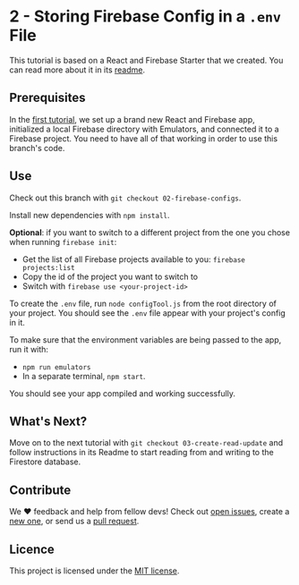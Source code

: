 # 2 - Storing Firebase Config in a `.env` File

This tutorial is based on a React and Firebase Starter that we created. You can read more about it in its [readme](https://github.com/codebusters-ca/react-firebase-starter#react--firebase-starter).

## Prerequisites

In the [first tutorial](https://github.com/codebusters-ca/firebase-course/tree/01-project-setup#1---setting-up-a-react-and-firebase-project), we set up a brand new React and Firebase app, initialized a local Firebase directory with Emulators, and connected it to a Firebase project. You need to have all of that working in order to use this branch's code.

## Use

Check out this branch with `git checkout 02-firebase-configs`.

Install new dependencies with `npm install`.

**Optional**: if you want to switch to a different project from the one you chose when running `firebase init`:
  - Get the list of all Firebase projects available to you: `firebase projects:list`
  - Copy the id of the project you want to switch to
  - Switch with `firebase use <your-project-id>`

To create the `.env` file, run `node configTool.js` from the root directory of your project. You should see the `.env` file appear with your project's config in it.

To make sure that the environment variables are being passed to the app, run it with:
* `npm run emulators`
* In a separate terminal, `npm start`.

You should see your app compiled and working successfully.

## What's Next?

Move on to the next tutorial with `git checkout 03-create-read-update` and follow instructions in its Readme to start reading from and writing to the Firestore database.

## Contribute

We ❤️ feedback and help from fellow devs! Check out [open issues](https://github.com/codebusters-ca/react-firebase-starter/issues), create a [new one](https://github.com/codebusters-ca/react-firebase-starter/issues/new?labels=bug), or send us a [pull request](https://github.com/codebusters-ca/react-firebase-starter/compare).

## Licence

This project is licensed under the [MIT license](https://github.com/codebusters-ca/firebase-course/blob/main/LICENSE).
